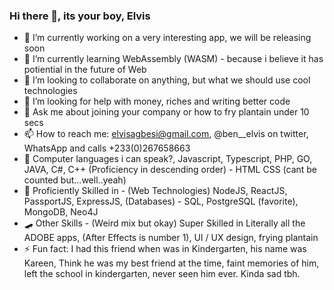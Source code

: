 ### Hi there 👋, its your boy, Elvis


- 🔭 I’m currently working on a very interesting app, we will be releasing soon
- 🌱 I’m currently learning WebAssembly (WASM) - because i believe it has potiential in the future of Web
- 👯 I’m looking to collaborate on anything, but what we should use cool technologies
- 🤔 I’m looking for help with money, riches and writing better code
- 💬 Ask me about joining your company or how to fry plantain under 10 secs
- 📫 How to reach me: elvisagbesi@gmail.com, @ben__elvis on twitter, WhatsApp and calls +233(0)267658663
- 🦾 Computer languages i can speak?, Javascript, Typescript, PHP, GO, JAVA, C#, C++ (Proficiency in descending order) - HTML CSS (cant be counted but...well..yeah)
- 🌌 Proficiently Skilled in - (Web Technologies) NodeJS, ReactJS, PassportJS, ExpressJS, (Databases) - SQL, PostgreSQL (favorite), MongoDB, Neo4J
- 🛹 Other Skills - (Weird mix but okay) Super Skilled in Literally all the ADOBE apps, (After Effects is number 1), UI / UX design, frying plantain
- ⚡ Fun fact: I had this friend when was in Kindergarten, his name was Kareen, Think he was my best friend at the time, faint memories of him, left the school in kindergarten, never seen him ever. Kinda sad tbh.

